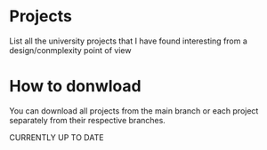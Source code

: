 # Projects
List all the university projects that I have found interesting from a design/conmplexity point of view

# How to donwload
You can download all projects from the main branch or each project separately from their respective branches.

CURRENTLY UP TO DATE
